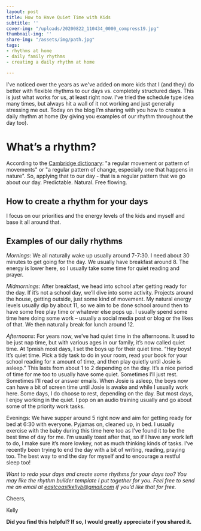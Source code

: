 ```yaml
---
layout: post
title: How to Have Quiet Time with Kids
subtitle: ''
cover-img: "/uploads/20200822_110434_0000_compress19.jpg"
thumbnail-img: ''
share-img: "/assets/img/path.jpg"
tags:
- rhythms at home
- daily family rhythms
- creating a daily rhythm at home

---
```

I've noticed over the years as we've added on more kids that I (and they) do better with flexible rhythms to our days vs. completely structured days. This is just what works for us, at least right now. I’ve tried the schedule type idea many times, but always hit a wall of it not working and just generally stressing me out. Today on the blog I’m sharing with you how to create a daily rhythm at home (by giving you examples of our rhythm throughout the day too).

# What’s a rhythm?

According to the [Cambridge dictionary](https://dictionary.cambridge.org/dictionary/english/rhythm): "a regular movement or pattern of movements" or "a regular pattern of change, especially one that happens in nature". So, applying that to our day - that is a regular pattern that we go about our day. Predictable. Natural. Free flowing.

## How to create a rhythm for your days

I focus on our priorities and the energy levels of the kids and myself and base it all around that.

## Examples of our daily rhythms

_Mornings_: We all naturally wake up usually around 7-7:30. I need about 30 minutes to get going for the day. We usually have breakfast around 8. The energy is lower here, so I usually take some time for quiet reading and prayer.

_Midmornings_: After breakfast, we head into school after getting ready for the day. If it’s not a school day, we’ll dive into some activity. Projects around the house, getting outside, just some kind of movement. My natural energy levels usually dip by about 11, so we aim to be done school around then to have some free play time or whatever else pops up. I usually spend some time here doing some work – usually a social media post or blog or the likes of that. We then naturally break for lunch around 12.

_Afternoons_: For years now, we’ve had quiet time in the afternoons. It used to be just nap time, but with various ages in our family, it’s now called quiet time. At 1pmish most days, I set the boys up for their quiet time. “Hey boys! It’s quiet time. Pick a tidy task to do in your room, read your book for your school reading for x amount of time, and then play quietly until Josie is asleep.” This lasts from about 1 to 2 depending on the day. It’s a nice period of time for me too to usually have some quiet. Sometimes I’ll just rest. Sometimes I’ll read or answer emails. When Josie is asleep, the boys now can have a bit of screen time until Josie is awake and while I usually work here. Some days, I do choose to rest, depending on the day. But most days, I enjoy working in the quiet. I pop on an audio training usually and go about some of the priority work tasks.

Evenings: We have supper around 5 right now and aim for getting ready for bed at 6:30 with everyone. Pyjamas on, cleaned up, in bed. I usually exercise with the baby during this time here too as I’ve found it to be the best time of day for me. I’m usually toast after that, so if I have any work left to do, I make sure it’s more lowkey, not as much thinking kinds of tasks. I’ve recently been trying to end the day with a bit of writing, reading, praying too. The best way to end the day for myself and to encourage a restful sleep too!

_Want to redo your days and create some rhythms for your days too? You may like the rhythm builder template I put together for you. Feel free to send me an email at_ [_eastcoastkellyb@gmail.com_](mailto:eastcoastkellyb@gmail.com) _if you’d like that for free._

Cheers,

Kelly

**Did you find this helpful? If so, I would greatly appreciate if you shared it.**